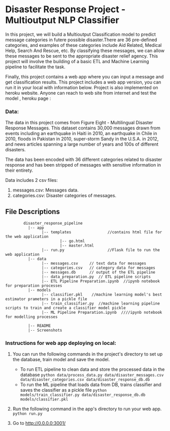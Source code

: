 # Disaster Response Project - Multioutput NLP Classifier
In this project, we will build a Multioutput Classification model to predict message categories in futere possible disaster.There are 36 pre-defined categories, and examples of these categories include Aid Related, Medical Help, Search And Rescue, etc. By classifying these messages, we can allow these messages to be sent to the appropriate disaster relief agency. This project will involve the building of a basic ETL and Machine Learning pipeline to facilitate the task.

Finally, this project contains a web app where you can input a message and get classification results.
This project includes a web app version, you can run it in your local with information below. Project is also implemented on heroku website. Anyone can reach to web site from internet and test the model , heroku page :


### Data:
The data in this project comes from Figure Eight - Multilingual Disaster Response Messages. This dataset contains 30,000 messages drawn from events including an earthquake in Haiti in 2010, an earthquake in Chile in 2010, floods in Pakistan in 2010, super-storm Sandy in the U.S.A. in 2012, and news articles spanning a large number of years and 100s of different disasters.

The data has been encoded with 36 different categories related to disaster response and has been stripped of messages with sensitive information in their entirety.

Data includes 2 csv files:

1. messages.csv: Messages data.
2. categories.csv: Disaster categories of messages.

## File Descriptions
~~~~~~~
        disaster_response_pipeline
          |-- app                            
                |-- templates                //contains html file for the web application
                        |-- go.html
                        |-- master.html
                |-- run.py                   //Flask file to run the web application
          |-- data
                |-- messages.csv     // text data for messages
                |-- categories.csv   // category data for messages
                |-- messages.db      // output of the ETL pipeline
                |-- data_preparation.py  // ETL pipeline scripts
                |-- ETL Pipeline Preparation.ipynb  //ipynb notebook for preparation processes
          |-- models
                |-- classifier.pkl    //machine learning model's best estimator prameters in a pickle file
                |-- train_classifier.py  //machine learning pipeline scripts to train and create a classifier model pickle
                |-- ML Pipeline Preparation.ipynb  ////ipynb notebook for modelling processes

          |-- README
          |-- Screenshots
~~~~~~~


### Instructions for web app deploying on local:
1. You can run the following commands in the project's directory to set up the database, train model and save the model.

    - To run ETL pipeline to clean data and store the processed data in the database
        `python data/process_data.py data/disaster_messages.csv data/disaster_categories.csv data/disaster_response_db.db`
    - To run the ML pipeline that loads data from DB, trains classifier and saves the classifier as a pickle file
        `python models/train_classifier.py data/disaster_response_db.db models/classifier.pkl`

2. Run the following command in the app's directory to run your web app.
    `python run.py`

3. Go to http://0.0.0.0:3001/
